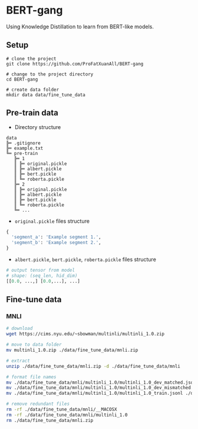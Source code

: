 # BERT-gang

Using Knowledge Distillation to learn from BERT-like models.

## Setup

```
# clone the project
git clone https://github.com/ProFatXuanAll/BERT-gang

# change to the project directory
cd BERT-gang

# create data folder
mkdir data data/fine_tune_data
```

## Pre-train data

- Directory structure

```text
data
╠═ .gitignore
╠═ example.txt
╚═ pre-train
   ╠═ 1
   ║ ╠═ original.pickle
   ║ ╠═ albert.pickle
   ║ ╠═ bert.pickle
   ║ ╚═ roberta.pickle
   ╠═ 2
   ║ ╠═ original.pickle
   ║ ╠═ albert.pickle
   ║ ╠═ bert.pickle
   ║ ╚═ roberta.pickle
   ╚═ ...
```

- `original.pickle` files structure

```py
{
  'segment_a': 'Example segment 1.',
  'segment_b': 'Example segment 2.',
}
```

- `albert.pickle`, `bert.pickle`, `roberta.pickle` files structure

```py
# output tensor from model
# shape: (seq_len, hid_dim)
[[0.0, ...,] [0.0,...], ...]
```

## Fine-tune data

### MNLI

```sh
# download
wget https://cims.nyu.edu/~sbowman/multinli/multinli_1.0.zip

# move to data folder
mv multinli_1.0.zip ./data/fine_tune_data/mnli.zip

# extract
unzip ./data/fine_tune_data/mnli.zip -d ./data/fine_tune_data/mnli

# format file names
mv ./data/fine_tune_data/mnli/multinli_1.0/multinli_1.0_dev_matched.jsonl ./data/fine_tune_data/mnli/dev_matched.jsonl
mv ./data/fine_tune_data/mnli/multinli_1.0/multinli_1.0_dev_mismatched.jsonl ./data/fine_tune_data/mnli/dev_mismatched.jsonl
mv ./data/fine_tune_data/mnli/multinli_1.0/multinli_1.0_train.jsonl ./data/fine_tune_data/mnli/train.jsonl

# remove redundant files
rm -rf ./data/fine_tune_data/mnli/__MACOSX
rm -rf ./data/fine_tune_data/mnli/multinli_1.0
rm ./data/fine_tune_data/mnli.zip
```
